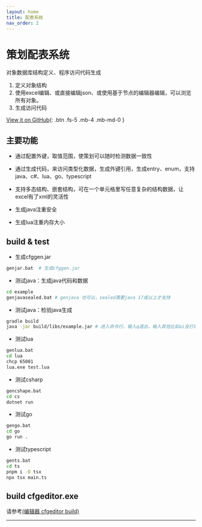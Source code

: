 ```yaml
---
layout: home
title: 配表系统
nav_order: 2
---
```


# 策划配表系统

对象数据库结构定义、程序访问代码生成

1. 定义对象结构
2. 使用excel编辑、或直接编辑json、或使用基于节点的编辑器编辑，可以浏览所有对象。
3. 生成访问代码

[View it on GitHub][cfggen repo]{: .btn .fs-5 .mb-4 .mb-md-0 }

## 主要功能

* 通过配置外键，取值范围，使策划可以随时检测数据一致性

* 通过生成代码，来访问类型化数据，生成外键引用，生成entry、enum，支持java、c#、lua、go、typescript

* 支持多态结构、嵌套结构，可在一个单元格里写任意复杂的结构数据，让excel有了xml的灵活性

* 生成java注重安全

* 生成lua注重内存大小

## build & test

* 生成cfggen.jar

```bash
genjar.bat  # 生成cfggen.jar
```

* 测试java：生成java代码和数据
```bash
cd example
genjavasealed.bat # genjava 也可以，sealed需要java 17或以上才支持
```

* 测试java：检验java生成
```bash
gradle build 
java -jar build/libs/example.jar # 进入命令行，输入q退出，输入其他比如ai会打印表名称以ai开头的结构定义和数据
```

* 测试lua
```bash
genlua.bat 
cd lua
chcp 65001
lua.exe test.lua
```

* 测试csharp
```bash
gencshape.bat 
cd cs
dotnet run
```

* 测试go

```bash
gengo.bat 
cd go
go run .
```

* 测试typescript

```bash
gents.bat 
cd ts
pnpm i -D tsx
npx tsx main.ts
```

## build cfgeditor.exe
请参考[(编辑器 cfgeditor build)][cfgeditor build]

---

[cfggen repo]: https://github.com/stallboy/cfggen
[cfgeditor build]: https://stallboy.github.io/cfggen/docs/cfgeditor/build.html